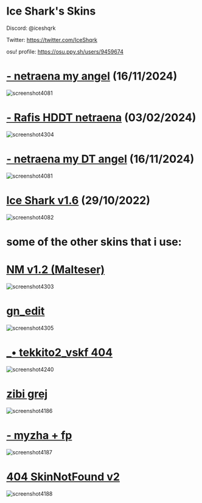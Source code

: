 # Ice Shark's Skins

Discord: @iceshqrk

Twitter: https://twitter.com/IceShqrk

osu! profile: https://osu.ppy.sh/users/9459674

# [- netraena my angel](https://www.mediafire.com/file/dxcuf23xdqa7elw/-_netraena_my_angel.osk/file) (16/11/2024)
![screenshot4081](https://files.catbox.moe/ur4vvw.jpg)

# [- Rafis HDDT netraena](https://www.mediafire.com/file/tqk5muoercbyz4n/-_Rafis_HDDT_netraena.osk/file) (03/02/2024)
![screenshot4304](https://files.catbox.moe/i1h5sg.jpg)

# [- netraena my DT angel](https://www.mediafire.com/file/2mkjogstrkrydgu/-_netraena_my_DT_angel.osk/file) (16/11/2024)
![screenshot4081](https://files.catbox.moe/tsw0cg.jpg)

# [Ice Shark v1.6](https://www.mediafire.com/file/ojnaczhrmuplo8s/Ice_Shark_v1.6.osk/file) (29/10/2022)
![screenshot4082](https://files.catbox.moe/64m4el.jpg)

# some of the other skins that i use:

# [NM v1.2 (Malteser)](https://www.mediafire.com/file/pmj085m8ec371fl/NM_v1.2.osk/file)
![screenshot4303](https://files.catbox.moe/00bi49.jpg)

# [gn_edit](https://www.mediafire.com/file/sys6mciatgo7nz3/gn_edit.osk/file)
![screenshot4305](https://files.catbox.moe/e03jme.jpg)
# [_• tekkito2_vskf 404](https://www.mediafire.com/file/accdzpw3dyvp176/_%25E2%2580%25A2_tekkito2_vskf_404.osk/file)
![screenshot4240](https://files.catbox.moe/3fwus7.jpg)

# [zibi grej](https://www.mediafire.com/file/zx94x7rrzdp1o06/zibi_grej.osk/file)
![screenshot4186](https://files.catbox.moe/53krva.jpg)

# [- myzha + fp](https://www.mediafire.com/file/fjbmewspyelpdw7/-_myzha_%252B_fp.osk/file)
![screenshot4187](https://files.catbox.moe/eri9xp.jpg)

# [404 SkinNotFound v2](https://www.mediafire.com/file/jqe0pinrlbd7fj0/404_SkinNotFound_v2.osk/file)
![screenshot4188](https://files.catbox.moe/ri4efq.jpg)
